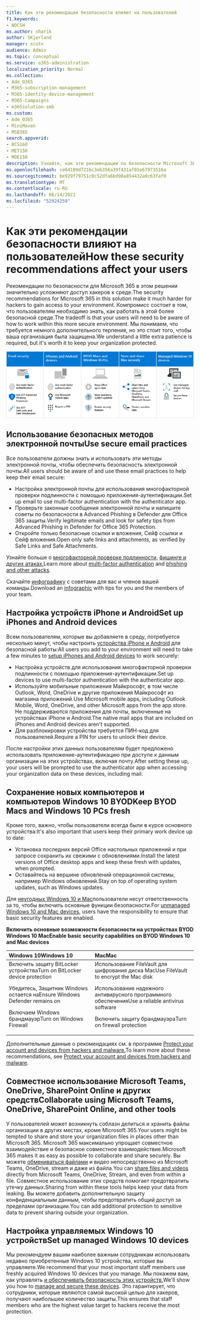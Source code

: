 ```yaml
---
title: Как эти рекомендации безопасности влияют на пользователей
f1.keywords:
- NOCSH
ms.author: sharik
author: SKjerland
manager: scotv
audience: Admin
ms.topic: conceptual
ms.service: o365-administration
localization_priority: Normal
ms.collection:
- Adm_O365
- M365-subscription-management
- M365-identity-device-management
- M365-Campaigns
- m365solution-smb
ms.custom:
- Adm_O365
- MiniMaven
- MSB365
search.appverid:
- BCS160
- MET150
- MOE150
description: Узнайте, как эти рекомендации по безопасности Microsoft 365 бизнес премиум влияют на пользователей и защищают данные.
ms.openlocfilehash: ce64189d721bc3eb356a39f431af01e67973516a
ms.sourcegitcommit: be929f79751c0c52dfa6bd98a854432a0c63faf0
ms.translationtype: MT
ms.contentlocale: ru-RU
ms.lasthandoff: 06/14/2021
ms.locfileid: "52924259"
---
```

# <a name="how-these-security-recommendations-affect-your-users"></a><span data-ttu-id="74dff-103">Как эти рекомендации безопасности влияют на пользователей</span><span class="sxs-lookup"><span data-stu-id="74dff-103">How these security recommendations affect your users</span></span>

<span data-ttu-id="74dff-104">Рекомендации по безопасности для Microsoft 365 в этом решении значительно усложняют доступ хакеров к среде.</span><span class="sxs-lookup"><span data-stu-id="74dff-104">The security recommendations for Microsoft 365 in this solution make it much harder for hackers to gain access to your environment.</span></span> <span data-ttu-id="74dff-105">Компромисс состоит в том, что пользователям необходимо знать, как работать в этой более безопасной среде.</span><span class="sxs-lookup"><span data-stu-id="74dff-105">The tradeoff is that your users will need to be aware of how to work within this more secure environment.</span></span> <span data-ttu-id="74dff-106">Мы понимаем, что требуется немного дополнительного терпения, но это стоит того, чтобы ваша организация была защищена.</span><span class="sxs-lookup"><span data-stu-id="74dff-106">We understand a little extra patience is required, but it's worth it to keep your organization protected.</span></span>

![Иллюстрация, которая подводит итоги ключевых точек снизу для iPhones, Устройств Android, Mac, Windows 10, обмена и ключевых сотрудников](../media/M365-democracy-Users_900px.png)

## <a name="use-secure-email-practices"></a><span data-ttu-id="74dff-108">Использование безопасных методов электронной почты</span><span class="sxs-lookup"><span data-stu-id="74dff-108">Use secure email practices</span></span>

<span data-ttu-id="74dff-109">Все пользователи должны знать и использовать эти методы электронной почты, чтобы обеспечить безопасность электронной почты:</span><span class="sxs-lookup"><span data-stu-id="74dff-109">All users should be aware of and use these email practices to help keep their email secure:</span></span>

- <span data-ttu-id="74dff-110">Настройка электронной почты для использования многофакторной проверки подлинности с помощью приложения-аутентификации.</span><span class="sxs-lookup"><span data-stu-id="74dff-110">Set up email to use multi-factor authentication with the authenticator app.</span></span>
- <span data-ttu-id="74dff-111">Проверьте законные сообщения электронной почты и напишите советы по безопасности в Advanced Phishing в Defender для Office 365 защиты.</span><span class="sxs-lookup"><span data-stu-id="74dff-111">Verify legitimate emails and look for safety tips from Advanced Phishing in Defender for Office 365 Protection.</span></span>
- <span data-ttu-id="74dff-112">Откройте только безопасные ссылки и вложения, Сейф ссылки и Сейф вложения.</span><span class="sxs-lookup"><span data-stu-id="74dff-112">Open only safe links and attachments, as verified by Safe Links and Safe Attachments.</span></span>

<span data-ttu-id="74dff-113">Узнайте больше о [многофакторной проверке подлинности,](m365-campaigns-multifactor-authenication.md) [фишинге и других атаках.](m365-campaigns-phishing-and-attacks.md)</span><span class="sxs-lookup"><span data-stu-id="74dff-113">Learn more about [multi-factor authentication](m365-campaigns-multifactor-authenication.md) and [phishing and other attacks](m365-campaigns-phishing-and-attacks.md).</span></span>

<span data-ttu-id="74dff-114">Скачайте [инфографику](m365-campaigns-protect-campaign-infographic.md) с советами для вас и членов вашей команды.</span><span class="sxs-lookup"><span data-stu-id="74dff-114">Download an [infographic](m365-campaigns-protect-campaign-infographic.md) with tips for you and the members of your team.</span></span>

## <a name="set-up-iphones-and-android-devices"></a><span data-ttu-id="74dff-115">Настройка устройств iPhone и Android</span><span class="sxs-lookup"><span data-stu-id="74dff-115">Set up iPhones and Android devices</span></span>

<span data-ttu-id="74dff-116">Всем пользователям, которые вы добавляете в среду, потребуется несколько минут, чтобы настроить [устройства iPhone и Android](../business/set-up-mobile-devices.md?toc=%2Fmicrosoft-365%2Fcampaigns%2Ftoc.json) для безопасной работы:</span><span class="sxs-lookup"><span data-stu-id="74dff-116">All users you add to your environment will need to take a few minutes to [setup iPhones and Android devices](../business/set-up-mobile-devices.md?toc=%2Fmicrosoft-365%2Fcampaigns%2Ftoc.json) to work securely:</span></span>

- <span data-ttu-id="74dff-117">Настройка устройств для использования многофакторной проверки подлинности с помощью приложения-аутентификации.</span><span class="sxs-lookup"><span data-stu-id="74dff-117">Set up devices to use multi-factor authentication with the authenticator app.</span></span>
- <span data-ttu-id="74dff-118">Используйте мобильные приложения Майкрософт, в том числе Outlook, Word, OneDrive и другие приложения Майкрософт из магазина приложений.</span><span class="sxs-lookup"><span data-stu-id="74dff-118">Use Microsoft mobile apps, including Outlook Mobile, Word, OneDrive, and other Microsoft apps from the app store.</span></span> <span data-ttu-id="74dff-119">Не поддерживаются приложения для почты, включенные на устройствах iPhone и Android.</span><span class="sxs-lookup"><span data-stu-id="74dff-119">The native mail apps that are included on iPhones and Android devices aren't supported.</span></span> 
- <span data-ttu-id="74dff-120">Для разблокировки устройства требуется ПИН-код для пользователей.</span><span class="sxs-lookup"><span data-stu-id="74dff-120">Require a PIN for users to unlock their device.</span></span>

<span data-ttu-id="74dff-121">После настройки этих данных пользователям будет предложено использовать приложение-аутентификацию при доступе к данным организации на этих устройствах, включая почту.</span><span class="sxs-lookup"><span data-stu-id="74dff-121">After setting these up, your users will be prompted to use the authenticator app when accessing your organization data on these devices, including mail.</span></span>

## <a name="keep-byod-macs-and-windows-10-pcs-fresh"></a><span data-ttu-id="74dff-122">Сохранение новых компьютеров и компьютеров Windows 10 BYOD</span><span class="sxs-lookup"><span data-stu-id="74dff-122">Keep BYOD Macs and Windows 10 PCs fresh</span></span>

<span data-ttu-id="74dff-123">Кроме того, важно, чтобы пользователи всегда были в курсе основного устройства:</span><span class="sxs-lookup"><span data-stu-id="74dff-123">It's also important that users keep their primary work device up to date:</span></span>

- <span data-ttu-id="74dff-124">Установка последних версий Office настольных приложений и при запросе сохранить их свежими с обновлениями.</span><span class="sxs-lookup"><span data-stu-id="74dff-124">Install the latest versions of Office desktop apps and keep these fresh with updates, when prompted.</span></span>
- <span data-ttu-id="74dff-125">Оставайтесь на вершине обновлений операционной системы, например Windows обновлений.</span><span class="sxs-lookup"><span data-stu-id="74dff-125">Stay on top of operating system updates, such as Windows updates.</span></span>

<span data-ttu-id="74dff-126">Для [неугодных Windows 10 и Mac](m365-campaigns-protect-pcs-macs.md)пользователи несут ответственность за то, чтобы включить основные функции безопасности.</span><span class="sxs-lookup"><span data-stu-id="74dff-126">For [unmanaged Windows 10 and Mac devices](m365-campaigns-protect-pcs-macs.md), users have the responsibility to ensure that basic security features are enabled.</span></span>

<span data-ttu-id="74dff-127">**Включить основные возможности безопасности на устройствах BYOD Windows 10 Mac**</span><span class="sxs-lookup"><span data-stu-id="74dff-127">**Enable basic security capabilities on BYOD Windows 10 and Mac devices**</span></span>

|<span data-ttu-id="74dff-128">**Windows 10**</span><span class="sxs-lookup"><span data-stu-id="74dff-128">**Windows 10**</span></span>|<span data-ttu-id="74dff-129">**Mac**</span><span class="sxs-lookup"><span data-stu-id="74dff-129">**Mac**</span></span>|
|:-----|:------|
|<span data-ttu-id="74dff-130">Включить защиту BitLocker устройства</span><span class="sxs-lookup"><span data-stu-id="74dff-130">Turn on BitLocker device protection</span></span><p><p> <span data-ttu-id="74dff-131">Убедитесь, Защитник Windows остается на</span><span class="sxs-lookup"><span data-stu-id="74dff-131">Ensure Windows Defender remains on</span></span> <p><span data-ttu-id="74dff-132">Включаем Windows брандмауэр</span><span class="sxs-lookup"><span data-stu-id="74dff-132">Turn on Windows Firewall</span></span>| <span data-ttu-id="74dff-133">Использование FileVault для шифрования диска Mac</span><span class="sxs-lookup"><span data-stu-id="74dff-133">Use FileVault to encrypt the Mac disk</span></span> <p><p><span data-ttu-id="74dff-134">Использование надежного антивирусного программного обеспечения</span><span class="sxs-lookup"><span data-stu-id="74dff-134">Use a reliable antivirus software</span></span> <p><span data-ttu-id="74dff-135">Включить защиту брандмауэра</span><span class="sxs-lookup"><span data-stu-id="74dff-135">Turn on firewall protection</span></span>|

<span data-ttu-id="74dff-136">Дополнительные данные о рекомендациях см. в программе [Protect your account and devices from hackers and malware.](https://support.office.com/article/Protect-your-account-and-devices-from-hackers-and-malware-066d6216-a56b-4f90-9af3-b3a1e9a327d6#ID0EAABAAA=Windows_10)</span><span class="sxs-lookup"><span data-stu-id="74dff-136">To learn more about these recommendations, see [Protect your account and devices from hackers and malware](https://support.office.com/article/Protect-your-account-and-devices-from-hackers-and-malware-066d6216-a56b-4f90-9af3-b3a1e9a327d6#ID0EAABAAA=Windows_10).</span></span>

## <a name="collaborate-using-microsoft-teams-onedrive-sharepoint-online-and-other-tools"></a><span data-ttu-id="74dff-137">Совместное использование Microsoft Teams, OneDrive, SharePoint Online и других средств</span><span class="sxs-lookup"><span data-stu-id="74dff-137">Collaborate using Microsoft Teams, OneDrive, SharePoint Online, and other tools</span></span>

<span data-ttu-id="74dff-138">У пользователей может возникнуть соблазн делиться и хранить файлы организации в других местах, кроме Microsoft 365.</span><span class="sxs-lookup"><span data-stu-id="74dff-138">Your users might be tempted to share and store your organization files in places other than Microsoft 365.</span></span> <span data-ttu-id="74dff-139">Microsoft 365 максимально упрощает совместное взаимодействие и безопасное совместное взаимодействие.</span><span class="sxs-lookup"><span data-stu-id="74dff-139">Microsoft 365 makes it as easy as possible to collaborate and share securely.</span></span> <span data-ttu-id="74dff-140">Вы можете [обмениваться файлами](share-files-and-videos.md) и видео непосредственно из Microsoft Teams, OneDrive, stream и даже из файла.</span><span class="sxs-lookup"><span data-stu-id="74dff-140">You can [share files and videos](share-files-and-videos.md) directly from Microsoft Teams, OneDrive, Stream, and even from within a file.</span></span> <span data-ttu-id="74dff-141">Совместное использование этих средств помогает предотвратить утечку данных.</span><span class="sxs-lookup"><span data-stu-id="74dff-141">Sharing from within these tools helps keep your data from leaking.</span></span> <span data-ttu-id="74dff-142">Вы можете добавить дополнительную защиту конфиденциальным данным, чтобы предотвратить общий доступ за пределами организации.</span><span class="sxs-lookup"><span data-stu-id="74dff-142">You can add additional protection to sensitive data to prevent sharing outside your organization.</span></span>

## <a name="set-up-managed-windows-10-devices"></a><span data-ttu-id="74dff-143">Настройка управляемых Windows 10 устройств</span><span class="sxs-lookup"><span data-stu-id="74dff-143">Set up managed Windows 10 devices</span></span>

<span data-ttu-id="74dff-144">Мы рекомендуем вашим наиболее важным сотрудникам использовать недавно приобретенные Windows 10 устройства, которые вы управляете.</span><span class="sxs-lookup"><span data-stu-id="74dff-144">We recommend that your most important staff members use freshly acquired Windows 10 devices that you manage.</span></span> <span data-ttu-id="74dff-145">Мы покажем вам, как управлять [и обеспечивать безопасность этих устройств.](../business/set-up-windows-devices.md?toc=/microsoft-365/campaigns/toc.json)</span><span class="sxs-lookup"><span data-stu-id="74dff-145">We'll show you how to [manage and secure these devices](../business/set-up-windows-devices.md?toc=/microsoft-365/campaigns/toc.json).</span></span> <span data-ttu-id="74dff-146">Это гарантирует, что сотрудники, которые являются самой высокой целью для хакеров, получают наибольшее количество защиты.</span><span class="sxs-lookup"><span data-stu-id="74dff-146">This ensures that staff members who are the highest value target to hackers receive the most protection.</span></span>
